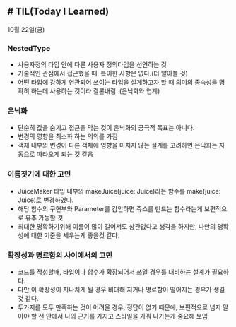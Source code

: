 ## **# TIL(Today I Learned)**

10월 22일(금)

### NestedType

- 사용자정의 타입 안에 다른 사용자 정의타입을 선언하는 것
- 기술적인 관점에서 접근했을 때, 특이한 사항은 없다.(더 알아볼 것)
- 어떤 타입에 강하게 연관되어 쓰이는 타입을 설계하고자 할 때 의미의 종속성을 명확히 하는데 사용하는 것이라 결론내림. (은닉화와 연계)

### 은닉화

- 단순히 값을 숨기고 접근을 막는 것이 은닉화의 궁극적 목표는 아니다.
- 변경의 영향을 최소화 하는 의의를 가짐
- 객체 내부의 변경이 다른 객체에 영향을 미치지 않는 설계를 고려하면 은닉화는 자동으로 따라오게 되는 것 같음

### 이름짓기에 대한 고민

- JuiceMaker 타입 내부의 makeJuice(juice: Juice)라는 함수를 make(juice: Juice)로 변경하였다.
- 해당 함수의 구현부와 Parameter를 감안하면 쥬스를 만드는 함수라는게 보편적으로 유추 가능할 것
- 최대한 명확하기위해 이름이 많이 길어져도 상관없다고 생각을 하지만, 나만의 명확성에 대한 기준을 세우는게 좋을것 같다.

### 확장성과 명료함의 사이에서의 고민

- 코드를 작성할때, 타입이나 함수가 확장되어서 쓰일 경우를 대비하는 설계가 필요하다.
- 다만 이 확장성이 지나치게 될 경우 비대해 지거나 명료함이 떨어지는 경우가 생길 것 같다.
- 두가지를 모두 만족하는 것이 어려울 경우, 정답이 없기 때문에, 보편적으로 넘지 말아야 할 선 안에서 나의 근거를 가지고 스타일을 가꿔 나가는게 중요해 보임